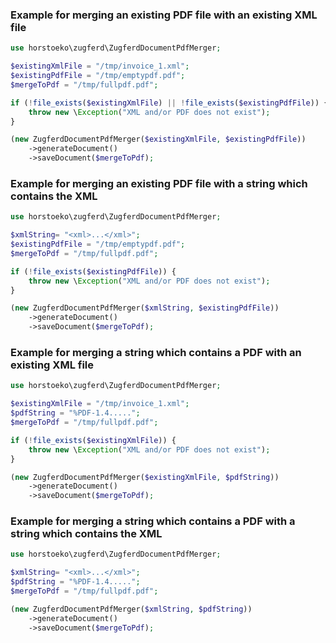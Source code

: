### Example for merging an existing PDF file with an existing XML file

```php
use horstoeko\zugferd\ZugferdDocumentPdfMerger;

$existingXmlFile = "/tmp/invoice_1.xml";
$existingPdfFile = "/tmp/emptypdf.pdf";
$mergeToPdf = "/tmp/fullpdf.pdf";

if (!file_exists($existingXmlFile) || !file_exists($existingPdfFile)) {
    throw new \Exception("XML and/or PDF does not exist");
}

(new ZugferdDocumentPdfMerger($existingXmlFile, $existingPdfFile))
    ->generateDocument()
    ->saveDocument($mergeToPdf);
```

### Example for merging an existing PDF file with a string which contains the XML

```php
use horstoeko\zugferd\ZugferdDocumentPdfMerger;

$xmlString= "<xml>...</xml>";
$existingPdfFile = "/tmp/emptypdf.pdf";
$mergeToPdf = "/tmp/fullpdf.pdf";

if (!file_exists($existingPdfFile)) {
    throw new \Exception("XML and/or PDF does not exist");
}

(new ZugferdDocumentPdfMerger($xmlString, $existingPdfFile))
    ->generateDocument()
    ->saveDocument($mergeToPdf);
```

### Example for merging a string which contains a PDF with an existing XML file

```php
use horstoeko\zugferd\ZugferdDocumentPdfMerger;

$existingXmlFile = "/tmp/invoice_1.xml";
$pdfString = "%PDF-1.4.....";
$mergeToPdf = "/tmp/fullpdf.pdf";

if (!file_exists($existingXmlFile)) {
    throw new \Exception("XML and/or PDF does not exist");
}

(new ZugferdDocumentPdfMerger($existingXmlFile, $pdfString))
    ->generateDocument()
    ->saveDocument($mergeToPdf);
```

### Example for merging a string which contains a PDF with a string which contains the XML

```php
use horstoeko\zugferd\ZugferdDocumentPdfMerger;

$xmlString= "<xml>...</xml>";
$pdfString = "%PDF-1.4.....";
$mergeToPdf = "/tmp/fullpdf.pdf";

(new ZugferdDocumentPdfMerger($xmlString, $pdfString))
    ->generateDocument()
    ->saveDocument($mergeToPdf);
```
